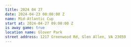 ```yaml
---
title: 2024 04 27
date: 2024-04-23 00:00:00 Z
name: Mid-Atlantic Cup
start at: 2024-04-27 09:00:00 Z
is away game: true
location name: Glover Park
street address: 1217 Greenwood Rd, Glen Allen, VA 23059
---
```


